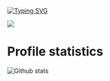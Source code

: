 [![Typing SVG](https://readme-typing-svg.herokuapp.com?font=Lato&color=FF80BF&lines=Hello%2C+welcome+to+Alicja's+profile)](https://git.io/typing-svg)

<!--
**LightFelicis/LightFelicis** is a ✨ _special_ ✨ repository because its `README.md` (this file) appears on your GitHub profile.

Here are some ideas to get you started:

- 🔭 I’m currently working on ...
- 🌱 I’m currently learning ...
- 👯 I’m looking to collaborate on ...
- 🤔 I’m looking for help with ...
- 💬 Ask me about ...
- 📫 How to reach me: ...
- 😄 Pronouns: ...
- ⚡ Fun fact: ...
-->


![](https://komarev.com/ghpvc/?username=LightFelicis&color=FF9580)

# Profile statistics

![Github stats](https://github-readme-stats.vercel.app/api?username=LightFelicis&show_icons=true&theme=dracula)


